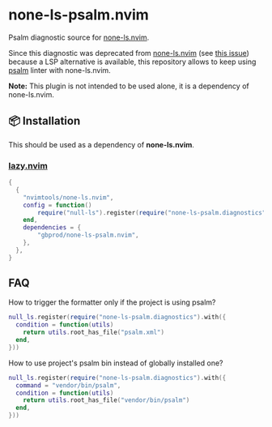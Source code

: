 # none-ls-psalm.nvim

Psalm diagnostic source for [none-ls.nvim](https://github.com/nvimtools/none-ls.nvim).

Since this diagnostic was deprecated from [none-ls.nvim](https://github.com/nvimtools/none-ls.nvim)
(see [this issue](https://github.com/nvimtools/none-ls.nvim/issues/58)) because a LSP alternative is available,
this repository allows to keep using [psalm](https://psalm.dev) linter with none-ls.nvim.

**Note:** This plugin is not intended to be used alone, it is a dependency of none-ls.nvim.

## 📦 Installation

This should be used as a dependency of **none-ls.nvim**.

### [lazy.nvim](https://github.com/folke/lazy.nvim)

```lua
{
  {
    "nvimtools/none-ls.nvim",
    config = function()
        require("null-ls").register(require("none-ls-psalm.diagnostics"))
    end,
    dependencies = {
        "gbprod/none-ls-psalm.nvim",
    },
  },
}
```

## FAQ

How to trigger the formatter only if the project is using psalm?

```lua
null_ls.register(require("none-ls-psalm.diagnostics").with({
  condition = function(utils)
    return utils.root_has_file("psalm.xml")
  end,
}))
```

How to use project's psalm bin instead of globally installed one?

```lua
null_ls.register(require("none-ls-psalm.diagnostics").with({
  command = "vendor/bin/psalm",
  condition = function(utils)
    return utils.root_has_file("vendor/bin/psalm")
  end,
}))
```
